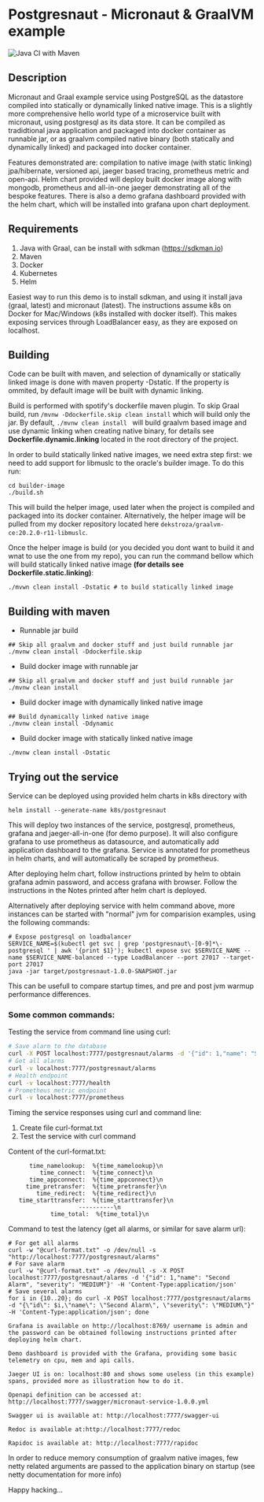 # Postgresnaut - Micronaut & GraalVM example
![Java CI with Maven](https://github.com/dekstroza/postgresnaut/workflows/Java%20CI%20with%20Maven/badge.svg)


## Description

Micronaut and Graal example service using PostgreSQL as the datastore compiled into statically or dynamically linked native image.
This is a slightly more comprehensive hello world type of a microservice built with micronaut, using postgresql as its data store. It can be compiled as tradidtional java application and packaged into docker container as runnable jar, or as graalvm compiled native binary (both statically and dynamically linked) and packaged into docker container.

Features demonstrated are: compilation to native image (with static linking) jpa/hibernate, versioned api, jaeger based tracing, prometheus metric and open-api. Helm chart provided will deploy built docker image along with mongodb, prometheus and all-in-one jaeger demonstrating all of the bespoke features. There is also a demo grafana dashboard provided with the helm chart, which will be installed into grafana upon chart deployment.

## Requirements

1. Java with Graal, can be install with sdkman (https://sdkman.io)
2. Maven
3. Docker
4. Kubernetes
5. Helm


Easiest way to run this demo is to install sdkman, and using it install java (graal, latest) and micronaut (latest). The instructions assume k8s on Docker for Mac/Windows (k8s installed with docker itself). This makes exposing services through LoadBalancer easy, as they are exposed on localhost.

## Building
Code can be built with maven, and selection of dynamically or statically linked image is done with maven property -Dstatic. If the property is ommited, by default image will be built with dynamic linking.

Build is performed with spotify's dockerfile maven plugin. To skip Graal build, run `/mvnw -Ddockerfile.skip clean install` which will build only the jar.
By default, ```./mvnw clean install ``` will build graalvm based image and use dynamic linking when creating native binary, for details see **Dockerfile.dynamic.linking** located in the root directory of the project.

In order to build statically linked native images, we need extra step first: we need to add support for libmuslc to the oracle's builder image. 
To do this run:
```
cd builder-image
./build.sh
```
This will build the helper image, used later when the project is compiled and packaged into its docker container. Alternatively, the helper image will be pulled from my docker repository located here ```dekstroza/graalvm-ce:20.2.0-r11-libmuslc```.

Once the helper image is build (or you decided you dont want to build it and wnat to use the one from my repo), you can run the command bellow which will build statically linked native image **(for details see Dockerfile.static.linking)**:
```
./mvwn clean install -Dstatic # to build statically linked image
```

## Building with maven

- Runnable jar build
```
## Skip all graalvm and docker stuff and just build runnable jar
./mvnw clean install -Ddockerfile.skip
```
- Build docker image with runnable jar
```
## Skip all graalvm and docker stuff and just build runnable jar
./mvnw clean install
```
- Build docker image with dynamically linked native image
```
## Build dynamically linked native image
./mvnw clean install -Ddynamic
```
- Build docker image with statically linked native image
```
./mvnw clean install -Dstatic
```

## Trying out the service

Service can be deployed using provided helm charts in k8s directory with
```
helm install --generate-name k8s/postgresnaut
```
This will deploy two instances of the service, postgresql, prometheus, grafana and jaeger-all-in-one (for demo purpose). It
will also configure grafana to use prometheus as datasource, and automatically
add application dashboard to the grafana.
Service is annotated for prometheus in helm charts, and will automatically be
scraped by prometheus.

After deploying helm chart, follow instructions printed by helm to obtain
grafana admin password, and access grafana with browser. Follow the instructions in the Notes printed after helm chart is deployed.

Alternatively after deploying service with helm command above, more instances
can be started with "normal" jvm for comparision examples, using the following commands:
```
# Expose postgresql on loadbalancer
SERVICE_NAME=$(kubectl get svc | grep 'postgresnaut\-[0-9]*\-postgresql ' | awk '{print $1}'); kubectl expose svc $SERVICE_NAME --name $SERVICE_NAME-balanced --type LoadBalancer --port 27017 --target-port 27017
java -jar target/postgresnaut-1.0.0-SNAPSHOT.jar
```
This can be usefull to compare startup times, and pre and post jvm warmup performance differences.

### Some common commands:

Testing the service from command line using curl:

```bash
# Save alarm to the database
curl -X POST localhost:7777/postgresnaut/alarms -d '{"id": 1,"name": "Second Alarm", "severity": "MEDIUM"}' -H 'Content-Type:application/json'
# Get all alarms
curl -v localhost:7777/postgresnaut/alarms
# Health endpoint
curl -v localhost:7777/health
# Prometheus metric endpoint
curl -v localhost:7777/prometheus
```
Timing the service responses using curl and command line:

1. Create file curl-format.txt
2. Test the service with curl command

Content of the curl-format.txt:
```
      time_namelookup:  %{time_namelookup}\n
         time_connect:  %{time_connect}\n
      time_appconnect:  %{time_appconnect}\n
     time_pretransfer:  %{time_pretransfer}\n
        time_redirect:  %{time_redirect}\n
   time_starttransfer:  %{time_starttransfer}\n
                    ----------\n
            time_total:  %{time_total}\n
``` 
Command to test the latency (get all alarms, or similar for save alarm url):
```
# For get all alarms
curl -w "@curl-format.txt" -o /dev/null -s "http://localhost:7777/postgresnaut/alarms"
# For save alarm
curl -w "@curl-format.txt" -o /dev/null -s -X POST localhost:7777/postgresnaut/alarms -d '{"id": 1,"name": "Second Alarm", "severity": "MEDIUM"}' -H 'Content-Type:application/json'
# Save several alarms
for i in {10..20}; do curl -X POST localhost:7777/postgresnaut/alarms -d "{\"id\": $i,\"name\": \"Second Alarm\", \"severity\": \"MEDIUM\"}" -H 'Content-Type:application/json'; done
```
```
Grafana is available on http://localhost:8769/ username is admin and the password can be obtained following instructions printed after deploying helm chart.
```

```
Demo dashboard is provided with the Grafana, providing some basic telemetry on cpu, mem and api calls.
```

```
Jaeger UI is on: localhost:80 and shows some useless (in this example) spans, provided more as illustration how to do it.
```

```
Openapi definition can be accessed at: http://localhost:7777/swagger/micronaut-service-1.0.0.yml
```

```
Swagger ui is available at: http://localhost:7777/swagger-ui
```

```
Redoc is available at:http://localhost:7777/redoc
```

```
Rapidoc is available at: http://localhost:7777/rapidoc
```

In order to reduce memory consumption of graalvm native images, few netty related arguments are passed to the application binary on startup (see netty documentation for more info)


Happy hacking...

